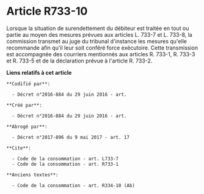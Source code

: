 # Article R733-10

Lorsque la situation de surendettement du débiteur est traitée en tout ou partie au moyen des mesures prévues aux articles L.
733-7 et L. 733-8, la commission transmet au juge du tribunal d'instance les mesures qu'elle recommande afin qu'il leur soit
conféré force exécutoire. Cette transmission est accompagnée des courriers mentionnés aux articles R. 733-1, R. 733-3 et R.
733-5 et de la déclaration prévue à l'article R. 733-2.

**Liens relatifs à cet article**

	**Codifié par**:

	  - Décret n°2016-884 du 29 juin 2016 - art.

	**Créé par**:

	  - Décret n°2016-884 du 29 juin 2016 - art.

	**Abrogé par**:

	  - Décret n°2017-896 du 9 mai 2017 - art. 17

	**Cite**:

	  - Code de la consommation - art. L733-7
	  - Code de la consommation - art. R733-1

	**Anciens textes**:

	  - Code de la consommation - art. R334-10 (Ab)
